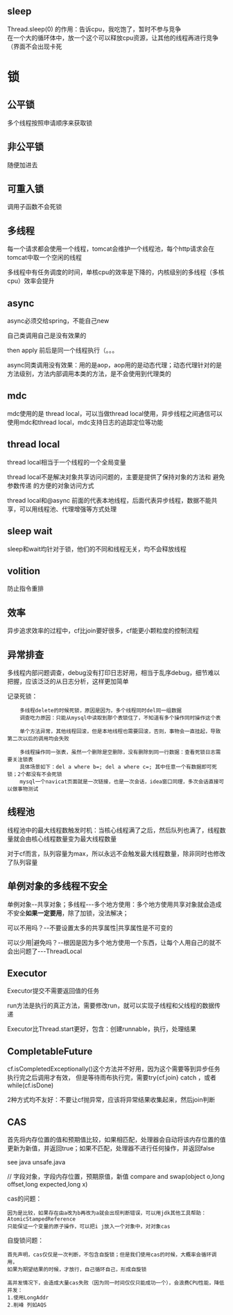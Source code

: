 ## sleep

Thread.sleep(0) 的作用：告诉cpu，我吃饱了，暂时不参与竞争\
在一个大的循环体中，放一个这个可以释放cpu资源，让其他的线程再进行竞争（界面不会出现卡死

# 锁

## 公平锁

多个线程按照申请顺序来获取锁

## 非公平锁

随便加进去

## 可重入锁

调用子函数不会死锁

## 多线程

每一个请求都会使用一个线程，tomcat会维护一个线程池，每个http请求会在tomcat中取一个空闲的线程

多线程中有任务调度的时间，单核cpu的效率是下降的，内核级别的多线程（多核cpu）效率会提升

## async

async必须交给spring，不能自己new

自己类调用自己是没有效果的

then apply 前后是同一个线程执行（。。。

async同类调用没有效果：用的是aop，aop用的是动态代理；动态代理针对的是方法级别，方法内部调用本类的方法，是不会使用到代理类的

## mdc

mdc使用的是 thread local，可以当做thread local使用，异步线程之间通信可以使用mdc和thread local，mdc支持日志的追踪定位等功能

## thread local

thread local相当于一个线程的一个全局变量

thread local不是解决对象共享访问问题的，主要是提供了保持对象的方法和 避免参数传递 的方便的对象访问方式

thread local和@async 前面的代表本地线程，后面代表异步线程，数据不能共享，可以用线程池、代理增强等方式处理

## sleep wait

sleep和wait均针对于锁，他们的不同和线程无关，均不会释放线程

## volition

防止指令重排

## 效率

异步追求效率的过程中，cf比join要好很多，cf能更小颗粒度的控制流程

## 异常排查

多线程内部问题调查，debug没有打印日志好用，相当于乱序debug，细节难以把握，应该泛泛的从日志分析，这样更加简单

记录死锁：

        多线程delete的时候死锁，原因是因为，多个线程同时del同一组数据
        调查吃力原因：只能从mysql中读取到那个表锁住了，不知道有多个操作同时操作这个表

        单个方法异常，其他线程回滚，但是本地线程也需要回滚，否则，事物会一直挂起，导致第二次以后的调用均会失败
        
        多线程操作同一张表，虽然一个删除是空删除，没有删除到同一行数据：查看死锁日志需要关注锁表
        具体场景如下：del a where b=; del a where c=; 其中任意一个有数据即可死锁；2个都没有不会死锁
        mysql一个navicat页面就是一次链接，也是一次会话，idea窗口同理，多次会话直接可以做事物测试

## 线程池

线程池中的最大线程数触发时机：当核心线程满了之后，然后队列也满了，线程数量就会由核心线程数量变为最大线程数量

对于cf而言，队列容量为max，所以永远不会触发最大线程数量，除非同时也修改了队列容量

## 单例对象的多线程不安全

单例对象--共享对象；多线程---多个地方使用：多个地方使用共享对象就会造成不安全**如果一定要用**，除了加锁，没法解决；

可以不用吗？--不要设置太多的共享属性|共享属性是不可变的

可以少用|避免吗？--根因是因为多个地方使用一个东西，让每个人用自己的就不会出问题了---ThreadLocal

## Executor

Executor提交不需要返回值的任务

run方法是执行的真正方法，需要修改run，就可以实现子线程和父线程的数据传递

Executor比Thread.start更好，包含：创建runnable，执行，处理结果

## CompletableFuture

cf.isCompletedExceptionally()这个方法并不好用，因为这个需要等到异步任务执行完之后调用才有效，
但是等待雨布执行完，需要try{cf.join} catch ，或者while(cf.isDone)

2种方式均不友好：不要让cf抛异常，应该将异常结果收集起来，然后join判断

## CAS

首先将内存位置的值和预期值比较，如果相匹配，处理器会自动将该内存位置的值更新为新值，并返回true；如果不匹配，处理器不进行任何操作，并返回false

see java unsafe.java

// 字段对象，字段内存位置，预期原值，新值
compare and swap(object o,long offset,long expected,long x)

cas的问题：

    因为是比较，如果存在由a改为b再改为a就会出现判断错误，可以用jdk其他工具帮助：AtomicStampedReference
    只能保证一个变量的原子操作，可以把i j放入一个对象中，对对象cas

自旋锁问题：

    首先声明，cas仅仅是一次判断，不包含自旋锁；但是我们使用cas的时候，大概率会循环调用，
    如果为期望结果的时候，才放行，自己循环自己，形成自旋锁
        
    高并发情况下，会造成大量cas失败（因为同一时间仅仅只能成功一个），会浪费CPU性能，降低并发：
    1.使用LongAddr
    2.削峰 列如AQS

